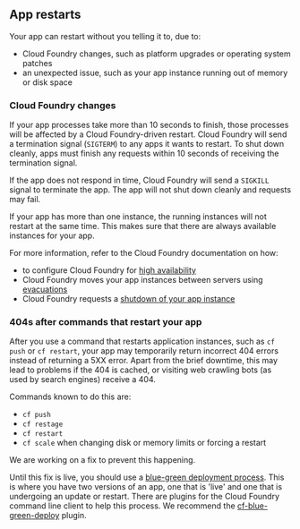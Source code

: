 ## App restarts

Your app can restart without you telling it to, due to:

- Cloud Foundry changes, such as platform upgrades or operating system patches
- an unexpected issue, such as your app instance running out of memory or disk space

### Cloud Foundry changes

If your app processes take more than 10 seconds to finish, those processes will be affected by a Cloud Foundry-driven restart. Cloud Foundry will send a termination signal (`SIGTERM`) to any apps it wants to restart. To shut down cleanly, apps must finish any requests within 10 seconds of receiving the termination signal.

If the app does not respond in time, Cloud Foundry will send a `SIGKILL` signal to terminate the app. The app will not shut down cleanly and requests may fail.

If your app has more than one instance, the running instances will not restart at the same time. This makes sure that there are always available instances for your app.

For more information, refer to the Cloud Foundry documentation on how:

- to configure Cloud Foundry for [high availability](https://docs.cloudfoundry.org/concepts/high-availability.html#cf-ha)
- Cloud Foundry moves your app instances between servers using [evacuations](https://docs.cloudfoundry.org/devguide/deploy-apps/app-lifecycle.html#evacuation)
- Cloud Foundry requests a [shutdown of your app instance](https://docs.cloudfoundry.org/devguide/deploy-apps/app-lifecycle.html#shutdown)

### 404s after commands that restart your app

After you use a command that restarts application instances, such as ``cf push`` or ``cf restart``, your app may temporarily return incorrect 404 errors instead of returning a 5XX error. Apart from the brief downtime, this may lead to problems if the 404 is cached, or visiting web crawling bots (as used by search engines) receive a 404.

Commands known to do this are:

- ``cf push``
- ``cf restage``
- ``cf restart``
- ``cf scale`` when changing disk or memory limits or forcing a restart

We are working on a fix to prevent this happening.

Until this fix is live, you should use a [blue-green deployment process](https://docs.cloudfoundry.org/devguide/deploy-apps/blue-green.html). This is where you have two versions of an app, one that is 'live' and one that is undergoing an update or restart. There are plugins for the Cloud Foundry command line client to help this process. We recommend the [cf-blue-green-deploy](https://github.com/bluemixgaragelondon/cf-blue-green-deploy) plugin.
